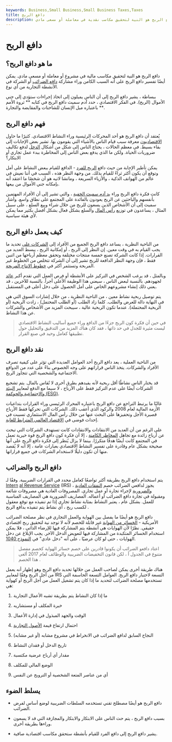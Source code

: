 ```yaml
---
keywords: Business,Small Business,Small Business Taxes,Taxes
title: دافع الربح
description: دافع الربح هو النية لتحقيق مكاسب نقدية في معاملة أو مسعى مادي.
---
```


# دافع الربح
## ما هو دافع الربح؟

دافع الربح هو النية لتحقيق مكاسب مالية في مشروع أو معاملة أو مسعى مادي. يمكن أيضًا تفسير دافع الربح على أنه السبب الكامن وراء مشاركة [دافع الضرائب](/taxpayer) أو الشركة في الأنشطة التجارية من أي نوع.

ببساطة ، يشير دافع الربح إلى أن الناس يميلون إلى اتخاذ إجراءات ستؤدي إلى جني الأموال (الربح). في الفكر الاقتصادي ، حدد آدم سميث دافع الربح في كتابه ** ثروة الأمم ** باعتباره ميل الإنسان للشاحنات والمقايضة والتجارة.

## فهم دافع الربح

يُعتقد أن دافع الربح هو أحد المحركات الرئيسية وراء النشاط الاقتصادي. كثيرًا ما حاول [الاقتصاديون](/economist) معرفة سبب قيام الناس بالأشياء التي يقومون بها. تشير بعض الإجابات إلى بقاء بسيط. في معظم الحالات ، يحتاج الناس إلى شكل من أشكال [الدخل](/income) لدفع تكاليف ضروريات الحياة. ولكن ما الذي يدفع بعض الناس إلى المخاطرة ببدء عمل تجاري أو الابتكار؟

يمكن تأطير الإجابة من حيث دافع [الربح للفرد](/profit) - الدافع للقيام ببعض النشاط على أمل وتوقع أن يكون أكثر ثراءً للقيام بذلك. من وجهة النظر هذه ، السبب في أننا نعيش في عالم من الهواتف الذكية ، والأزياء السريعة ، وماتشا لاتيه هو أن شخصًا ما اعتقد أنه بإمكانه جني الأموال من بيعها.

كانت فكرة دافع الربح وراء [يد آدم سميث الخفية](/invisiblehand) ، والتي تشير إلى أن الأفراد المهتمين بأنفسهم والباحثين عن الربح يعودون بالفائدة على المجتمع على نطاق واسع. وأشار سميث إلى أن الأشخاص الذين يسعون للربح من خلال شراء وبيع السلع ، على سبيل المثال ، يساعدون في توزيع [رأس المال](/capital) والسلع بشكل فعال بشكل أفضل بكثير مما يمكن لأي هيئة سياسية.

## كيف يعمل دافع الربح

من الناحية النظرية ، يساعد دافع الربح الجميع من الأفراد إلى [الشركات على](/corporation) تحديد ما يجب القيام به في وقت معين. إن النظر إلى الربح ، أو إمكانية الربح ، يبسط العديد من القرارات. إذا كانت الشركة تصنع خمسة منتجات مختلفة وتحقق معظم أرباحها من اثنين فقط ، فإن وجهة النظر الدافعة للربح تشير إلى أن الشركة تتخلص من الخطوط غير المربحة وتستثمر أكثر في [خطوط الإنتاج المربحة](/product-line).

وبالمثل ، قد يرغب الشخص في التركيز على الأنشطة أو فرص العمل التي تقدم أكبر [عائد](/return) لجهودهم. بالنسبة لبعض الناس ، سيعني هذا الوظيفة الأعلى أجراً. بالنسبة للآخرين ، قد يعني ذلك إنشاء مشروعهم الخاص على أمل الحصول على دخل أعلى في المستقبل.

يتم توصيل ربحية نشاط معين ، من الناحية النظرية ، من خلال إشارات السوق التي هي في النهاية دالة للعرض والطلب. كلما زاد الطلب (أو الطلب المحتمل) ، زادت الربحية (أو الربحية المحتملة). عندما تكون الربحية عالية ، سيبحث المزيد من الأشخاص والشركات عن هذا النشاط.

> في حين أن فكرة كون الربح جزءًا من الدافع وراء جميع أساليب النشاط الاقتصادي ليست مثيرة للجدل في حد ذاتها ، فقد كان هناك المزيد من التدقيق والتحليل حول تطبيقها كعامل وحيد في صنع القرار.

>

## نقد دافع الربح

من الناحية العملية ، يعد دافع الربح أحد العوامل العديدة التي تؤثر على كيفية تصرف الأفراد والشركات. يتخذ الناس قراراتهم على وجه الخصوص بناءً على عدد من الدوافع الاجتماعية والشخصية التي تتجاوز الربح.

قد يختار الناس نشاطًا أقل ربحية لأنه يفيدهم بطرق أخرى لا تُقاس بالمال. يتم تشجيع الشركات أيضًا على عدم التركيز فقط على الأرباح ، لا سيما مع الدفع لمعايير [البيئة](/environmental-social-and-governance-esg-criteria) [والاجتماعية والحوكمة (ESG)](/environmental-social-and-governance-esg-criteria).

غالبًا ما يرتبط التراجع عن دافع الربح باعتباره المحرك الرئيسي وراء القرارات بتداعيات الأزمة المالية لعام 2008 والركود الذي أعقب ذلك. الشركات التي تحركها فقط الأرباح قصيرة الأجل وتحفيزها على البحث عنها من خلال رأس المال الاستثماري تسببت في إحداث فوضى في [الاقتصاد العالمي المترابط للغاية](/economy).

على الرغم من أن العديد من الانتقادات والانتقادات كانت تستهدف الشركات التي تبحث عن أرباح زائدة مع تجاهل [المخاطر الكامنة](/risk) ، إلا أن فكرة كون دافع الربح قوة خيرية تعمل في المجتمع كانت أيضًا هدفًا متكررًا. بينما لا يزال يُنظر إلى فكرة دافع الربح على أنها صحيحة بشكل عام وقادرة على تفسير النشاط الاقتصادي بعبارات عامة ، إلا أنه لا يُقصد منها أن تكون دليلًا لاستخدام الشركات في جميع قراراتها.

## دافع الربح والضرائب

يتم استخدام دافع الربح بطريقة أكثر تواضعًا كعامل محدد في القرارات الضريبية. وفقًا لـ [Intern](/irs) [al Revenue Service](/irs) (IRS) ، يجوز لدافعي الضرائب خصم [النفقات العادية والضرورية](/oandne) لإجراء تجارة أو عمل تجاري. المصروفات العادية هي مصروفات شائعة ومقبولة في تجارة دافع الضرائب أو أعماله. المصاريف الضرورية هي المصاريف المناسبة للعمل. بشكل عام ، يعتبر النشاط بمثابة نشاط تجاري إذا تم تنفيذه مع توقع معقول لكسب ربح ، أي نشاط يتم تنفيذه بدافع الربح .

دافع الربح هو أيضًا ما يفصل بين الهواية والعمل التجاري في نظر مصلحة الضرائب الأمريكية - [الخسائر من الهواية](/hobbyloss) غير قابلة للخصم لأنه لا توجد نية لتحقيق ربح اقتصادي حقيقي. نظرًا لأن الهوايات هي أنشطة يتم المشاركة فيها للإرضاء الذاتي ، فلا يمكن استخدام الخسائر المتكبدة من المشاركة فيها لتعويض الدخل الآخر. يجب الإبلاغ عن دخل الهوايات ، حتى لو كان عرضيًا ، على أنه "دخل عادي" في [النموذج 1040](/1040).

> اعتاد دافعو الضرائب أن يكونوا قادرين على خصم خسائر الهواية كخصم مفصل متنوع في الجدول أ ، لكن قانون التخفيضات الضريبية والوظائف لعام 2017 ألغى هذا الخصم .

>

هناك طريقة أخرى يمكن لصاحب العمل من خلالها تحديد دافع الربح وهو إظهار أنه يعمل من أجل الربح وفقًا لمعايير IRS التسعة لاختبار دافع الربح. العوامل التسعة الحاسمة التي تستخدمها مصلحة الضرائب لتحديد ما إذا كان يتم تشغيل العمل من أجل الربح أو كهواية هي:

1. ما إذا كان النشاط يتم بطريقة تشبه الأعمال التجارية

1. خبرة المكلف أو مستشاريه

1. الوقت والجهد المبذول في إدارة الأعمال

1. احتمال ارتفاع قيمة [الأصول التجارية](/asset)

1. النجاح السابق لدافع الضرائب في الانخراط في مشروع مشابه (أو غير مشابه)

1. تاريخ الدخل أو فقدان النشاط

1. مقدار أي أرباح عرضية مكتسبة

1. الوضع المالي للمكلف

1. أي من عناصر المتعة الشخصية أو الترويح عن النفس

## يسلط الضوء

- دافع الربح هو أيضًا مصطلح تقني تستخدمه السلطات الضريبية لوضع أساس لفرض الضرائب.

- بسبب دافع الربح ، يتم حث الناس على الابتكار والابتكار والمجازفة التي قد لا يسعون وراءها بطريقة أخرى.

- يشير دافع الربح إلى دافع الفرد للقيام بأنشطة ستحقق مكاسب اقتصادية صافية.

